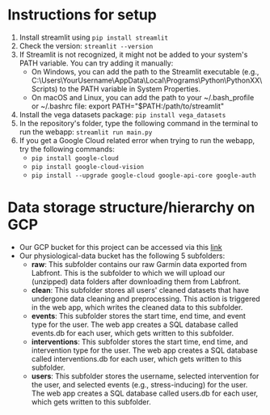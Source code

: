 # Instructions for setup

1. Install streamlit using `pip install streamlit`
2. Check the version: `streamlit --version`
3. If Streamlit is not recognized, it might not be added to your system's PATH variable. You can try adding it manually:
    + On Windows, you can add the path to the Streamlit executable (e.g., C:\Users\YourUsername\AppData\Local\Programs\Python\PythonXX\Scripts) to the PATH variable in System Properties.
    + On macOS and Linux, you can add the path to your ~/.bash_profile or ~/.bashrc file:
export PATH="$PATH:/path/to/streamlit"
4. Install the vega datasets package: `pip install vega_datasets`
5. In the repository's folder, type the following command in the terminal to run the webapp: `streamlit run main.py`
6. If you get a Google Cloud related error when trying to run the webapp, try the following commands:
    + `pip install google-cloud`
    + `pip install google-cloud-vision`
    + `pip install --upgrade google-cloud google-api-core google-auth`

# Data storage structure/hierarchy on GCP

* Our GCP bucket for this project can be accessed via this [link](https://console.cloud.google.com/storage/browser/physiological-data;tab=objects?forceOnBucketsSortingFiltering=true&hl=en-au&project=apcomp297&prefix=&forceOnObjectsSortingFiltering=false&inv=1&invt=AbeDpQ)
* Our physiological-data bucket has the following 5 subfolders:
    - **raw**: This subfolder contains our raw Garmin data exported from Labfront. This is the subfolder to which we will upload our (unzipped) data folders after downloading them from Labfront.
    - **clean**: This subfolder stores all users' cleaned datasets that have undergone data cleaning and preprocessing. This action is triggered in the web app, which writes the cleaned data to this subfolder.
    - **events**: This subfolder stores the start time, end time, and event type for the user. The web app creates a SQL database called events.db for each user, which gets written to this subfolder.
    - **interventions**: This subfolder stores the start time, end time, and intervention type for the user. The web app creates a SQL database called interventions.db for each user, which gets written to this subfolder.
    - **users**: This subfolder stores the username, selected intervention for the user, and selected events (e.g., stress-inducing) for the user. The web app creates a SQL database called users.db for each user, which gets written to this subfolder.
